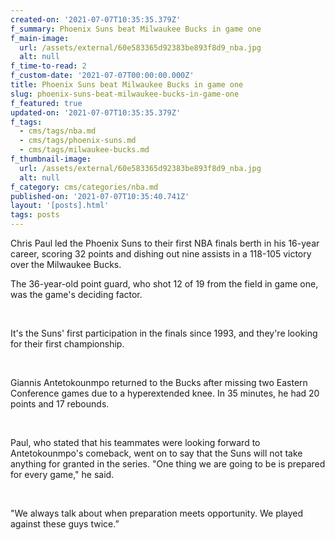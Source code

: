 ```yaml
---
created-on: '2021-07-07T10:35:35.379Z'
f_summary: Phoenix Suns beat Milwaukee Bucks in game one
f_main-image:
  url: /assets/external/60e583365d92383be893f8d9_nba.jpg
  alt: null
f_time-to-read: 2
f_custom-date: '2021-07-07T00:00:00.000Z'
title: Phoenix Suns beat Milwaukee Bucks in game one
slug: phoenix-suns-beat-milwaukee-bucks-in-game-one
f_featured: true
updated-on: '2021-07-07T10:35:35.379Z'
f_tags:
  - cms/tags/nba.md
  - cms/tags/phoenix-suns.md
  - cms/tags/milwaukee-bucks.md
f_thumbnail-image:
  url: /assets/external/60e583365d92383be893f8d9_nba.jpg
  alt: null
f_category: cms/categories/nba.md
published-on: '2021-07-07T10:35:40.741Z'
layout: '[posts].html'
tags: posts
---
```


Chris Paul led the Phoenix Suns to their first NBA finals berth in his 16-year career, scoring 32 points and dishing out nine assists in a 118-105 victory over the Milwaukee Bucks.

The 36-year-old point guard, who shot 12 of 19 from the field in game one, was the game's deciding factor.

‍

It's the Suns' first participation in the finals since 1993, and they're looking for their first championship.

‍

Giannis Antetokounmpo returned to the Bucks after missing two Eastern Conference games due to a hyperextended knee. In 35 minutes, he had 20 points and 17 rebounds.

‍

Paul, who stated that his teammates were looking forward to Antetokounmpo's comeback, went on to say that the Suns will not take anything for granted in the series. "One thing we are going to be is prepared for every game," he said.

‍

"We always talk about when preparation meets opportunity. We played against these guys twice.”

‍
